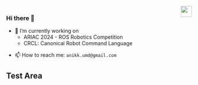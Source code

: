 <img align="right" src="https://visitor-badge.laobi.icu/badge?page_id=anikk94.anikk94" height="30px" />

### Hi there 👋

- 🔭 I’m currently working on
  - ARIAC 2024 - ROS Robotics Competition
  - CRCL: Canonical Robot Command Language
<!-- - 🌱 I’m currently learning CRCL -->
<!-- - 👯 I’m looking to collaborate on ... -->
<!-- - 🤔 I’m looking for help with ... -->
<!-- - 💬 Ask me about ... -->
- 📫 How to reach me: `anikk.umd@gmail.com`
<!-- - 😄 Pronouns: ... -->
<!-- - ⚡ Fun fact: I like to stay up -->

## Test Area

